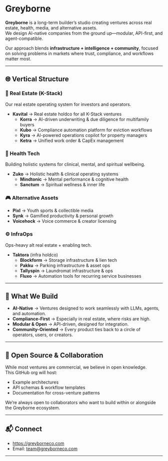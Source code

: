 # Greyborne

**Greyborne** is a long-term builder’s studio creating ventures across real estate, health, media, and alternative assets.  
We design AI-native companies from the ground up—modular, API-first, and agent-compatible.  

Our approach blends **infrastructure + intelligence + community**, focused on solving problems in markets where trust, compliance, and workflows matter most.

---

## 🌐 Vertical Structure

### 🏢 Real Estate (K-Stack)
Our real estate operating system for investors and operators.

- **Kavital** → Real estate holdco for all K-Stack ventures
  - **Korra** → AI-driven underwriting & due diligence for multifamily buyers  
  - **Kubo** → Compliance automation platform for eviction workflows  
  - **Kyra** → AI-powered operations copilot for property managers  
  - **Ketra** → Unified work order & CapEx management  
  

### 🧠 Health Tech
Building holistic systems for clinical, mental, and spiritual wellbeing.
- **Zuko** → Holistic health & clinical operating systems  
  - **Mindtonic** → Mental performance & cognitive health  
  - **Sanctum** → Spiritual wellness & inner life  

### 🎮 Alternative Assets
- **Pixl** → Youth sports & collectible media  
- **Synk** → Gamified productivity & personal growth
- **Voicehock** → Voice commerce & creator licensing

### ⚙️ InfraOps
Ops-heavy alt real estate + enabling tech.
- **Taktora** (infra holdco)
  - **Blockform** → Storage infrastructure & lien tech  
  - **Pakku** → Parking infrastructure & asset ops  
  - **Tallyspin** → Laundromat infrastructure & ops  
  - **Fluxo** → Automation tools for recurring service businesses  

---

## 🚀 What We Build
- **AI-Native** → Ventures designed to work seamlessly with LLMs, agents, and automation.  
- **Compliance-First** → Especially in real estate, where risks are high.  
- **Modular & Open** → API-driven, designed for integration.  
- **Community-Oriented** → Every product ties back to a circle of operators, users, or creators.  

---

## 🌱 Open Source & Collaboration
While most ventures are commercial, we believe in open knowledge.  
This GitHub org will host:
- Example architectures  
- API schemas & workflow templates  
- Documentation for cross-venture patterns  

We’re always open to collaborators who want to build within or alongside the Greyborne ecosystem.  

---

## 📬 Connect
- https://greyborneco.com
- Email: [team@greyborneco.com](mailto:team@greyborneco.com)  

---
